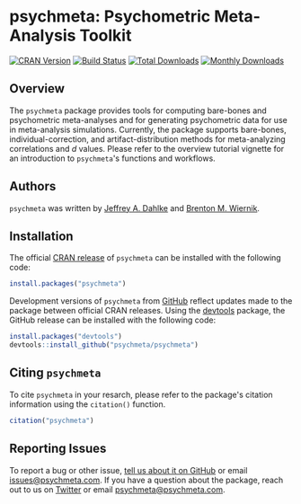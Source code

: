 psychmeta: Psychometric Meta-Analysis Toolkit
======================================

[![CRAN Version](http://www.r-pkg.org/badges/version/psychmeta)](https://cran.r-project.org/package=psychmeta)
[![Build Status](https://travis-ci.org/psychmeta/psychmeta.svg?branch=master)](https://travis-ci.org/psychmeta/psychmeta)
[![Total Downloads](http://cranlogs.r-pkg.org/badges/grand-total/psychmeta)](http://cranlogs.r-pkg.org/badges/grand-total/psychmeta)
[![Monthly Downloads](http://cranlogs.r-pkg.org/badges/psychmeta)](http://cranlogs.r-pkg.org/badges/psychmeta)

## Overview
The `psychmeta` package provides tools for computing bare-bones and psychometric meta-analyses and for generating psychometric data for use in meta-analysis simulations. Currently, the package supports bare-bones, individual-correction, and artifact-distribution methods for meta-analyzing correlations and *d* values. Please refer to the overview tutorial vignette for an introduction to `psychmeta`'s functions and workflows.

## Authors
`psychmeta` was written by [Jeffrey A. Dahlke](http://www.jeffreydahlke.com/) and [Brenton M. Wiernik](http://wiernik.org/).

## Installation
The official [CRAN release](https://cran.r-project.org/package=psychmeta) of `psychmeta` can be installed with the following code:
```r
install.packages("psychmeta")
```

Development versions of `psychmeta` from [GitHub](https://github.com/jadahlke/psychmeta) reflect updates made to the package between official CRAN releases. Using the [devtools](https://cran.r-project.org/package=devtools) package, the GitHub release can be installed with the following code:
```r
install.packages("devtools")
devtools::install_github("psychmeta/psychmeta")
```

## Citing `psychmeta`
To cite `psychmeta` in your resarch, please refer to the package's citation information using the `citation()` function.
```r
citation("psychmeta")
```

## Reporting Issues
To report a bug or other issue, [tell us about it on GitHub](https://github.com/psychmeta/psychmeta/issues) or email [issues@psychmeta.com](mailto:issues@psychmeta.com). If you have a question about the package, reach out to us on [Twitter](https://twitter.com/psychmetaR) or email [psychmeta@psychmeta.com](mailto:psychmeta@psychmeta.com).
